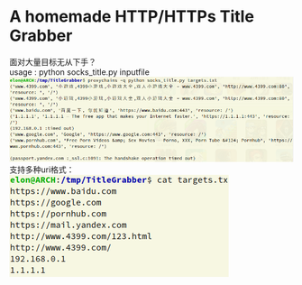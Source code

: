 # A homemade HTTP/HTTPs Title Grabber 
面对大量目标无从下手？  
usage : python socks_title.py inputfile   
![test.png](./test.png)  
支持多种uri格式：  
![targets.png](./targets.png)  
